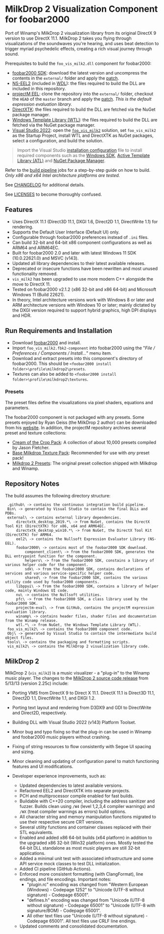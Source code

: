 # MilkDrop 2 Visualization Component for foobar2000

Port of Winamp's MilkDrop 2 visualization library from its original DirectX 9 version to use DirectX 11.1.
MilkDrop 2 takes you flying through visualizations of the soundwaves you're hearing, and uses beat detection to trigger myriad psychedelic effects, creating a rich visual journey through sound.

Prerequisites to build the `foo_vis_milk2.dll` component for foobar2000:

- [foobar2000 SDK](https://www.foobar2000.org/SDK): download the latest version and uncompress the contents in the `external/` folder and apply the [patch](external/fb2ksdk.patch).
- [NS-EEL2](https://github.com/justinfrankel/WDL/tree/main/WDL/eel2) (included in [WDL](https://www.cockos.com/wdl/)): the files required to build the DLL are included in this repository.
- [projectM EEL](https://github.com/projectM-visualizer/projectm-eval): clone the repository into the `external/` folder, checkout the `HEAD` of the `master` branch and apply the [patch](external/pmeel.patch). _This is the default expression evaluation library._
- [DirectXTK](https://github.com/Microsoft/DirectXTK): the files required to build the DLL are fetched via the NuGet package manager.
- [Windows Template Library (WTL)](https://wtl.sourceforge.io/): the files required to build the DLL are fetched via the NuGet package manager.
- [Visual Studio 2022](https://visualstudio.microsoft.com/vs/): open the [`foo_vis_milk2`](foo_vis_milk2.sln) solution, set `foo_vis_milk2` as the Startup Project, install WTL and DirectXTK as NuGet packages, select a configuration, and build the solution.

> Import the Visual Studio [installation configuration](.vsconfig) file to install required components such as the [Windows SDK](https://developer.microsoft.com/en-us/windows/downloads/windows-sdk/), [Active Template Library (ATL)](https://learn.microsoft.com/en-us/cpp/mfc/mfc-and-atl) and [NuGet Package Manager](https://www.nuget.org/).

Refer to the [build pipeline](.github/workflows/build.yml) jobs for a step-by-step guide on how to build. _Only x86 and x64 Intel architecture platforms are tested._

See [CHANGELOG](CHANGELOG.md) for additional details.

See [LICENSES](LICENSES.md) to become thoroughly confused.

## Features

- Uses DirectX 11.1 (Direct3D 11.1, DXGI 1.6, Direct2D 1.1, DirectWrite 1.1) for rendering.
- Supports the Default User Interface (Default UI) only.
- Configurable through foobar2000 preferences instead of `.ini` files.
- Can build 32-bit and 64-bit x86 component configurations as well as ARM64 and ARM64EC.
- Built for foobar2000 2.0 and later with latest Windows 11 SDK (10.0.22621.0) and MSVC (v143).
- Updated all library dependencies to their latest available releases.
- Deprecated or insecure functions have been rewritten and most unused functionality removed.
- `vis_milk2` has been upgraded to use more modern C++ alongside the move to DirectX 11.
- Tested on foobar2000 v2.1.2 (x86 32-bit and x86 64-bit) and Microsoft Windows 11 (Build 22621).
- In theory, Intel architecture versions work with Windows 8 or later and ARM architecture versions with Windows 10 or later; mainly dictated by the DXGI version required to support hybrid graphics, high DPI displays and HDR.

## Run Requirements and Installation

- Download [foobar2000](https://www.foobar2000.org/download) and install.
- Import `foo_vis_milk2.fbk2-component` into foobar2000 using the "_File / Preferences / Components / Install..._" menu item.
- Download and extract presets into this component's directory of foobar2000. This should be `<foobar2000 install folder>\profile\milkdrop2\presets`.
- Textures can also be added to `<foobar2000 install folder>\profile\milkdrop2\textures`.

### Presets

The preset files define the visualizations via pixel shaders, equations and parameters.

The foobar2000 component is not packaged with any presets. Some presets enjoyed by Ryan Geiss (the MilkDrop 2 author) can be downloaded from his [website](https://www.geisswerks.com/milkdrop/). In addition, the projectM repository archives several preset and texture collections:

- [Cream of the Crop Pack](https://github.com/projectM-visualizer/presets-cream-of-the-crop): A collection of about 10,000 presets compiled by Jason Fletcher.
- [Base Milkdrop Texture Pack](https://github.com/projectM-visualizer/presets-milkdrop-texture-pack): Recommended for use with _any_ preset pack!
- [Milkdrop 2 Presets](https://github.com/projectM-visualizer/presets-milkdrop-original): The original preset collection shipped with Milkdrop and Winamp.

## Repository Notes

The build assumes the following directory structure:

```text
 .github\ -> contains the continuous integration build pipeline.
 Bin\ -> generated by Visual Studio to contain the final DLLs and PDBs.
 external\ -> contains external library dependencies.
     directxtk_desktop_2019.*\ -> from NuGet, contains the DirectX Tool Kit (DirectXTK) for x86, x64 and ARM64EC.
     directxtk_desktop_win10.*\ -> from NuGet, the DirectX Tool Kit (DirectXTK) for ARM64.
     eel2\ -> contains the Nullsoft Expression Evaluator Library (NS-EEL).
     foobar2000\ -> contains most of the foobar2000 SDK download.
         component_client\ -> from the foobar2000 SDK, generates the DLL entrypoint function for the component.
         helpers\ -> from the foobar2000 SDK, constains a library of various helper code for the component.
         sdk\ -> from the foobar2000 SDK, contains declarations of services and various service-specific helper code.
         shared\ -> from the foobar2000 SDK, contains the various utility code used by foobar2000 components.
     libppui\ -> from the foobar2000 SDK, contains a library of helper code, mainly Windows UI code.
     nu\ -> contains the Nullsoft utilities.
     pfc\ -> from the foobar2000 SDK, a class library used by the foobar2000 SDK.
     projectm-eval\ -> from GitHub, contains the projectM expression evaluation library.
     winamp\ -> contains header files, shader files and documentation from the Winamp release.
     wtl.*\ -> from NuGet, the Windows Template Library (WTL).
 foo_vis_milk2\ -> contains the foobar2000 component code.
 Obj\ -> generated by Visual Studio to contain the intermediate build object files.
 tools\ -> contains the packaging and formatting scripts.
 vis_milk2\ -> contains the MilkDrop 2 visualization library code.
```

## MilkDrop 2

MilkDrop 2 (`vis_milk2`) is a music visualizer - a "plug-in" to the Winamp music player. The changes to the [MilkDrop 2 source code release](https://sourceforge.net/projects/milkdrop2/) from 5/13/13 (version 2.25c) include:

- Porting VMS from DirectX 9 to Direct X 11.1. DirectX 11.1 is Direct3D 11.1, Direct2D 1.1, DirectWrite 1.1, and DXGI 1.2.
- Porting text layout and rendering from D3DX9 and GDI to DirectWrite and Direct2D, respectively.
- Building DLL with Visual Studio 2022 (v143) Platform Toolset.
- Minor bug and typo fixing so that the plug-in can be used in Winamp and foobar2000 music players without crashing.
- Fixing of string resources to flow consistently with Segoe UI spacing and sizing.
- Minor cleaning and updating of configuration panel to match functioning features and UI modifications.
- Developer experience improvements, such as:

  - Updated dependencies to latest available versions.
  - Refactored EEL2 and DirectXTK into separate projects.
  - PCH and multiprocessor compile enabled for fast builds.
  - Buildable with C++20 compiler, including the address sanitizer and fuzzer. Builds clean using `/W4` (level 1,2,3,4 compiler warnings) and `/WX` (treat compiler warnings as errors) build options.
  - All character string and memory manipulation functions migrated to use their respective secure CRT versions.
  - Several utility functions and container classes replaced with their STL equivalents.
  - Enabled and added x86 64-bit builds (x64 platform) in addition to the upgraded x86 32-bit (Win32 platform) ones. Mostly tested the 64-bit DLL standalone as most music players are still 32-bit applications.
  - Added a minimal unit test with associated infrastructure and some API service mock classes to test DLL initialization.
  - Added CI pipeline (GitHub Actions).
  - Enforced more consistent formatting (with ClangFormat), line endings, and file encodings. Important notes:
    - "plugin.rc" encoding was changed from "Western European (Windows) - Codepage 1252" to "Unicode (UTF-8 without signature) - Codepage 65001".
    - "defines.h" encoding was changed from "Unicode (UTF-8 without signature) - Codepage 65001" to "Unicode (UTF-8 with signature/BOM) - Codepage 65001".
    - All other text files use "Unicode (UTF-8 without signature) - Codepage 65001". All text files use CRLF line endings.
  - Updated comments and consolidated documentation.